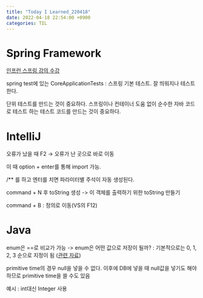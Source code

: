 ```yaml
---
title: "Today I Learned_220418"
date: 2022-04-18 22:54:00 +0900
categories: TIL
---
```


# Spring Framework
[인프런 스프링 강의 수강](https://www.inflearn.com/course/%EC%8A%A4%ED%94%84%EB%A7%81-%ED%95%B5%EC%8B%AC-%EC%9B%90%EB%A6%AC-%EA%B8%B0%EB%B3%B8%ED%8E%B8/dashboard)

spring test에 있는 CoreApplicationTests : 스프링 기본 테스트. 잘 띄워지나 테스트한다.

단위 테스트를 만드는 것이 중요하다. 스프링이나 컨테이너 도움 없이 순수한 자바 코드로 테스트 하는 테스트 코드를 만드는 것이 중요하다.

# IntelliJ
오류가 났을 때 F2 -> 오류가 난 곳으로 바로 이동

이 때 option + enter를 통해 import 가능.

/** 를 하고 엔터를 치면 파라미터별 주석이 자동 생성된다.

command + N 후 toString 생성 -> 이 객체를 출력하기 위한 toString 만들기

command + B : 정의로 이동(VS의 F12)

# Java

enum은 ==로 비교가 가능 -> enum은 어떤 값으로 저장이 될까? : 기본적으로는 0, 1, 2, 3 순으로 지정이 됨 ([관련 자료](http://www.tcpschool.com/java/java_api_enum))

primitive time의 경우 null을 넣을 수 없다. 이후에 DB에 넣을 때 null값을 넣기도 해야 하므로 primitive time을 쓸 수도 있음

예시 : int대신 Integer 사용